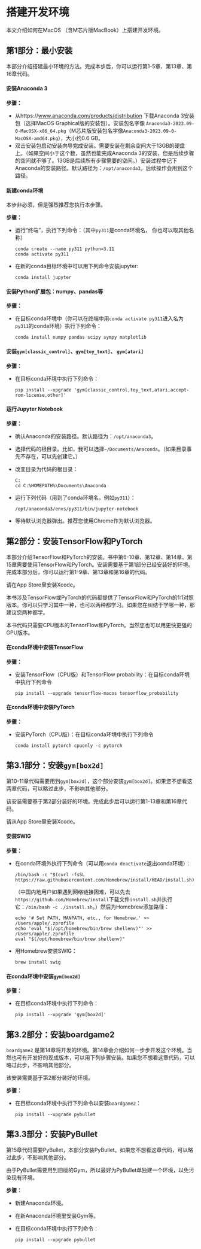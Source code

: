# 搭建开发环境

本文介绍如何在MacOS （含M芯片版MacBook）上搭建开发环境。

## 第1部分：最小安装

本部分介绍搭建最小环境的方法。完成本步后，你可以运行第1-5章、第13章、第16章代码。

#### 安装Anaconda 3

**步骤：**

- 从https://www.anaconda.com/products/distribution 下载Anaconda 3安装包（选择MacOS Graphical版的安装包）。安装包名字像 `Anaconda3-2023.09-0-MacOSX-x86_64.pkg`（M芯片版安装包名字像`Anaconda3-2023.09-0-MacOSX-amd64.pkg`），大小约0.6 GB。
- 双击安装包启动安装向导完成安装。需要安装在剩余空间大于13GB的硬盘上。（如果空间小于这个数，虽然也能完成Anaconda 3的安装，但是后续步骤的空间就不够了。13GB是后续所有步骤需要的空间。）安装过程中记下Anaconda的安装路径。默认路径为：`/opt/anaconda3`。后续操作会用到这个路径。

#### 新建conda环境

本步非必须，但是强烈推荐您执行本步骤。

**步骤：**

- 运行“终端”，执行下列命令：（其中`py311`是conda环境名， 你也可以取其他名称）
   ```
   conda create --name py311 python=3.11
   conda activate py311
   ```
- 在新的conda目标环境中可以用下列命令安装jupyter:
   ```
   conda install jupyter
   ```

#### 安装Python扩展包：numpy、pandas等

**步骤：**

- 在目标conda环境中（你可以在终端中用`conda activate py311`进入名为`py311`的conda环境）执行下列命令：
   ```
   conda install numpy pandas scipy sympy matplotlib
   ```

#### 安装`gym[classic_control]`、`gym[toy_text]`、 `gym[atari]`

**步骤：**

- 在目标conda环境中执行下列命令：
   ```
   pip install --upgrade 'gym[classic_control,toy_text,atari,accept-rom-license,other]'
   ```

#### 运行Jupyter Notebook

**步骤：**

- 确认Anaconda的安装路径。默认路径为：`/opt/anaconda3`。
- 选择代码的根目录。比如，我可以选择`~/Documents/Anaconda`。（如果目录事先不存在，可以先创建它。）
- 改变目录为代码的根目录：
   ```
   C:
   cd C:%HOMEPATH%\Documents\Anaconda
   ```
- 运行下列代码（用到了conda环境名，例如`py311`）：
   ```
   /opt/anaconda3/envs/py311/bin/jupyter-notebook
   ```

- 等待默认浏览器弹出。推荐您使用Chrome作为默认浏览器。

## 第2部分：安装TensorFlow和PyTorch

本部分介绍TensorFlow和PyTorch的安装。书中第6-10章、第12章、第14章、第15章需要使用TensorFlow和PyTorch。安装需要基于第1部分已经安装好的环境。完成本部分后，你可以运行第1-9章、第13章和第16章的代码。

请在App Store里安装Xcode。

本书涉及TensorFlow或PyTorch的代码都提供了TensorFlow和PyTorch的1:1对照版本。你可以只学习其中一种，也可以两种都学习。如果您在纠结于学哪一种，那建议您两种都学。

本书代码只需要CPU版本的TensorFlow和PyTorch。当然您也可以用更快更强的GPU版本。

#### 在conda环境中安装TensorFlow

**步骤：**

- 安装TensorFlow（CPU版）和TensorFlow probability：在目标conda环境中执行下列命令
   ```
   pip install --upgrade tensorflow-macos tensorflow_probability
   ```

#### 在conda环境中安装PyTorch

**步骤：**

- 安装PyTorch（CPU版）：在目标conda环境中执行下列命令
   ```
   conda install pytorch cpuonly -c pytorch
   ```

## 第3.1部分：安装`gym[box2d]`

第10-11章代码需要用到`gym[box2d]`，这个部分安装`gym[box2d]`。如果您不想看这两章代码，可以略过此步，不影响其他部分。

该安装需要基于第2部分装好的环境。完成此步后可以运行第1-13章和第16章代码。

请从App Store里安装Xcode。

#### 安装SWIG

**步骤：**

- 在conda环境外执行下列命令（可以用`conda deactivate`退出conda环境）：
   ```
   /bin/bash -c "$(curl -fsSL https://raw.githubusercontent.com/Homebrew/install/HEAD/install.sh)"
   ```
   （中国内地用户如果遇到网络链接困难，可以先去 `https://github.com/Homebrew/install`下载文件`install.sh`并执行它：`/bin/bash -c ./install.sh`。）然后为Homebrew添加路径：
   ```
   echo '# Set PATH, MANPATH, etc., for Homebrew.' >> /Users/apple/.zprofile
   echo 'eval "$(/opt/homebrew/bin/brew shellenv)"' >> /Users/apple/.zprofile
   eval "$(/opt/homebrew/bin/brew shellenv)"
   ```
- 用Homebrew安装SWIG：
   ```
   brew install swig
   ```


#### 在conda环境中安装`gym[box2d]`

**步骤：**

- 在目标conda环境中执行下列命令：
   ```
   pip install --upgrade 'gym[box2d]'
   ```

## 第3.2部分：安装boardgame2

`boardgame2` 是第14章将开发的环境。第14章会介绍如何一步步开发这个环境。当然也可有开发好的现成版本，可以用下列步骤安装。如果您不想看这章代码，可以略过此步，不影响其他部分。

该安装需要基于第2部分装好的环境。

**步骤：**

- 在目标conda环境中执行下列命令以安装`boardgame2`：
   ```
   pip install --upgrade pybullet
   ```

## 第3.3部分：安装PyBullet

第15章代码需要PyBullet，本部分安装PyBullet。如果您不想看这章代码，可以略过此步，不影响其他部分。

由于PyBullet需要用到旧版的Gym，所以最好为PyBullet单独建一个环境，以免污染现有环境。

**步骤：**

- 新建Anaconda环境。

- 在新Anaconda环境里安装Gym等。

- 在目标conda环境中执行下列命令：
   ```
   pip install --upgrade pybullet
   ```

